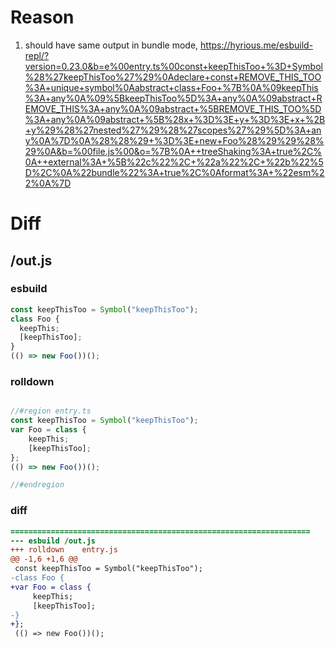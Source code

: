 # Reason
1. should have same output in bundle mode, https://hyrious.me/esbuild-repl/?version=0.23.0&b=e%00entry.ts%00const+keepThisToo+%3D+Symbol%28%27keepThisToo%27%29%0Adeclare+const+REMOVE_THIS_TOO%3A+unique+symbol%0Aabstract+class+Foo+%7B%0A%09keepThis%3A+any%0A%09%5BkeepThisToo%5D%3A+any%0A%09abstract+REMOVE_THIS%3A+any%0A%09abstract+%5BREMOVE_THIS_TOO%5D%3A+any%0A%09abstract+%5B%28x+%3D%3E+y+%3D%3E+x+%2B+y%29%28%27nested%27%29%28%27scopes%27%29%5D%3A+any%0A%7D%0A%28%28%29+%3D%3E+new+Foo%28%29%29%28%29%0A&b=%00file.js%00&o=%7B%0A++treeShaking%3A+true%2C%0A++external%3A+%5B%22c%22%2C+%22a%22%2C+%22b%22%5D%2C%0A%22bundle%22%3A+true%2C%0Aformat%3A+%22esm%22%0A%7D
# Diff
## /out.js
### esbuild
```js
const keepThisToo = Symbol("keepThisToo");
class Foo {
  keepThis;
  [keepThisToo];
}
(() => new Foo())();
```
### rolldown
```js

//#region entry.ts
const keepThisToo = Symbol("keepThisToo");
var Foo = class {
	keepThis;
	[keepThisToo];
};
(() => new Foo())();

//#endregion
```
### diff
```diff
===================================================================
--- esbuild	/out.js
+++ rolldown	entry.js
@@ -1,6 +1,6 @@
 const keepThisToo = Symbol("keepThisToo");
-class Foo {
+var Foo = class {
     keepThis;
     [keepThisToo];
-}
+};
 (() => new Foo())();

```